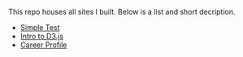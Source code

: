This repo houses all sites I built. Below is a list and short decription.  

- [Simple Test](https://greeneyefirefly.github.io/module5.html)
- [Intro to D3.js](https://greeneyefirefly.github.io/module6/d3_lab.html)
- [Career Profile](https://greeneyefirefly.github.io)

